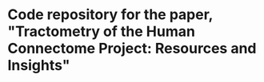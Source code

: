 # Code repository for the paper, "Tractometry of the Human Connectome Project: Resources and Insights"
